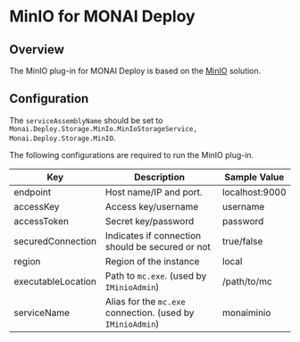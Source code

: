 <!--
  ~ Copyright 2021-2024 MONAI Consortium
  ~
  ~ Licensed under the Apache License, Version 2.0 (the "License");
  ~ you may not use this file except in compliance with the License.
  ~ You may obtain a copy of the License at
  ~
  ~     http://www.apache.org/licenses/LICENSE-2.0
  ~
  ~ Unless required by applicable law or agreed to in writing, software
  ~ distributed under the License is distributed on an "AS IS" BASIS,
  ~ WITHOUT WARRANTIES OR CONDITIONS OF ANY KIND, either express or implied.
  ~ See the License for the specific language governing permissions and
  ~ limitations under the License.
-->

# MinIO for MONAI Deploy

## Overview

The MinIO plug-in for MONAI Deploy is based on the [MinIO](https://min.io/) solution.

## Configuration

The `serviceAssemblyName` should be set to `Monai.Deploy.Storage.MinIo.MinIoStorageService, Monai.Deploy.Storage.MinIO`.

The following configurations are required to run the MinIO plug-in.

| Key                | Description                                                | Sample Value   |
| ------------------ | ---------------------------------------------------------- | -------------- |
| endpoint           | Host name/IP and port.                                     | localhost:9000 |
| accessKey          | Access key/username                                        | username       |
| accessToken        | Secret key/password                                        | password       |
| securedConnection  | Indicates if connection should be secured or not           | true/false     |
| region             | Region of the instance                                     | local          |
| executableLocation | Path to `mc.exe`. (used by `IMinioAdmin`)                  | /path/to/mc    |
| serviceName        | Alias for the `mc.exe` connection. (used by `IMinioAdmin`) | monaiminio     |